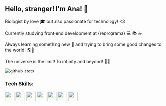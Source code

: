 ## Hello, stranger! I'm Ana! 👋 

Biologist by love :mortar_board: but also passionate for technology! <3

Currently studying front-end development at [{reprograma}](https://reprograma.com.br/) :computer: :books: :coffee: 

Always learning something new :seedling: and trying to bring some good changes to the world! :earth_americas::dart:

The universe is the limit! To infinity and beyond! :rocket::sparkles: 


![github stats](https://github-readme-stats.vercel.app/api?username=anamlcl&show_icons=true&hide=stars,issues&theme=material-palenight)



### Tech Skills:

<code><img height="30" src="https://logodownload.org/wp-content/uploads/2016/10/html5-logo-1.png"></code>
<code><img height="30" src="https://logodownload.org/wp-content/uploads/2017/04/css-3-logo-1.png"></code>
<code><img height="30" src="https://upload.wikimedia.org/wikipedia/commons/thumb/9/99/Unofficial_JavaScript_logo_2.svg/1024px-Unofficial_JavaScript_logo_2.svg.png"></code>
<code><img height="30" src="https://upload.wikimedia.org/wikipedia/commons/thumb/9/98/WordPress_blue_logo.svg/1024px-WordPress_blue_logo.svg.png"></code>
<code><img height="30" src="https://git-scm.com/images/logos/downloads/Git-Icon-1788C.png"></code>
<code><img height="30" src="https://www.flaticon.com/svg/static/icons/svg/25/25231.svg"></code>
<code><img height="30" src="https://seeklogo.com/images/V/visual-studio-code-logo-284BC24C39-seeklogo.com.png"></code>






